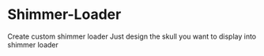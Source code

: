# Shimmer-Loader
Create custom shimmer loader
Just design the skull you want to display into shimmer loader
